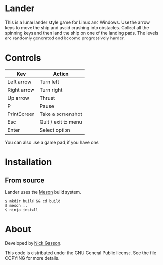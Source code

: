 # Lander

This is a lunar lander style game for Linux and Windows. Use the arrow
keys to move the ship and avoid crashing into obstacles. Collect all the
spinning keys and then land the ship on one of the landing pads. The
levels are randomly generated and become progressively harder.

# Controls

| Key          | Action              |
|--------------|---------------------|
| Left arrow   | Turn left           |
| Right arrow  | Turn right          |
| Up arrow     | Thrust              |
| P            | Pause               |
| PrintScreen  | Take a screenshot   |
| Esc          | Quit / exit to menu |
| Enter        | Select option       |

You can also use a game pad, if you have one.

# Installation

## From source

Lander uses the [Meson](https://mesonbuild.com/) build system. 

    $ mkdir build && cd build
    $ meson ..
    $ ninja install

# About

Developed by [Nick Gasson](mailto:nick+github@nickg.me.uk).

This code is distributed under the GNU General Public license. See the
file COPYING for more details.
